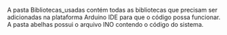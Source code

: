 A pasta Bibliotecas_usadas contém todas as bibliotecas que precisam ser adicionadas na plataforma Arduino IDE para que o código possa funcionar. A pasta abelhas possui o arquivo INO contendo o código do sistema. 
